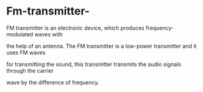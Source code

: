 # Fm-transmitter-
FM transmitter is an electronic device, which produces frequency-modulated waves with 

the help of an antenna. The FM transmitter is a low-power transmitter and it uses FM waves 

for transmitting the sound, this transmitter transmits the audio signals through the carrier 

wave by the difference of frequency.
